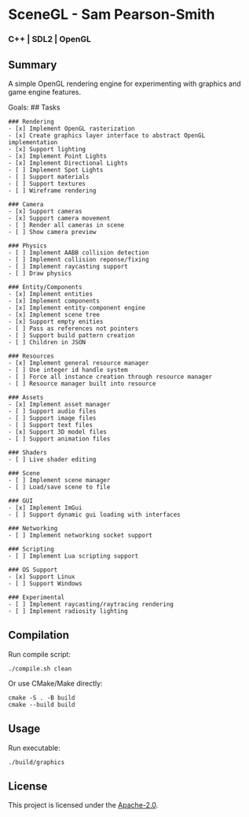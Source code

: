 # SceneGL - Sam Pearson-Smith
### C++ | SDL2 | OpenGL

## Summary
A simple OpenGL rendering engine for experimenting with graphics and game engine features.

Goals:
    ## Tasks

    ### Rendering
    - [x] Implement OpenGL rasterization
    - [x] Create graphics layer interface to abstract OpenGL implementation
    - [x] Support lighting
    - [x] Implement Point Lights
    - [x] Implement Directional Lights
    - [ ] Implement Spot Lights
    - [ ] Support materials
    - [ ] Support textures
    - [ ] Wireframe rendering

    ### Camera
    - [x] Support cameras
    - [x] Support camera movement
    - [ ] Render all cameras in scene
    - [ ] Show camera preview

    ### Physics
    - [ ] Implement AABB collision detection
    - [ ] Implement collision reponse/fixing
    - [ ] Implement raycasting support
    - [ ] Draw physics

    ### Entity/Components
    - [x] Implement entities
    - [x] Implement components
    - [x] Implement entity-component engine
    - [x] Implement scene tree
    - [x] Support empty enities
    - [ ] Pass as references not pointers
    - [ ] Support build pattern creation
    - [ ] Children in JSON

    ### Resources
    - [x] Implement general resource manager
    - [ ] Use integer id handle system
    - [ ] Force all instance creation through resource manager
    - [ ] Resource manager built into resource

    ### Assets
    - [x] Implement asset manager
    - [ ] Support audio files
    - [ ] Support image files
    - [ ] Support text files
    - [x] Support 3D model files
    - [ ] Support animation files

    ### Shaders
    - [ ] Live shader editing

    ### Scene
    - [ ] Implement scene manager
    - [ ] Load/save scene to file

    ### GUI
    - [x] Implement ImGui
    - [ ] Support dynamic gui loading with interfaces

    ### Networking
    - [ ] Implement networking socket support

    ### Scripting
    - [ ] Implement Lua scripting support

    ### OS Support
    - [x] Support Linux
    - [ ] Support Windows

    ### Experimental
    - [ ] Implement raycasting/raytracing rendering
    - [ ] Implement radiosity lighting


## Compilation
Run compile script:
```
./compile.sh clean
```

Or use CMake/Make directly:
```
cmake -S . -B build
cmake --build build
```

## Usage
Run executable:
```
./build/graphics
```

## License
This project is licensed under the [Apache-2.0](https://www.apache.org/licenses/LICENSE-2.0).

